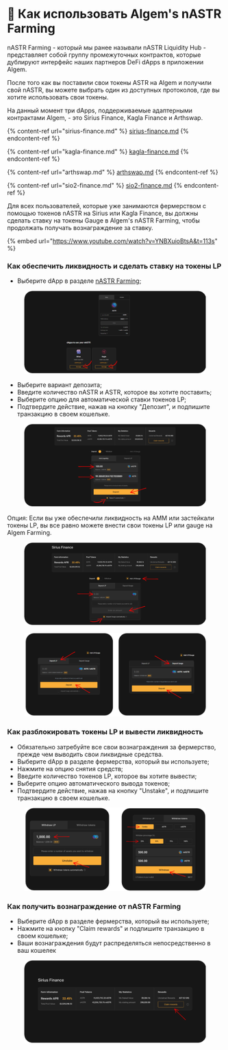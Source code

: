 # 🦈 Как использовать Algem's nASTR Farming

nASTR Farming - который мы ранее называли nASTR Liquidity Hub - представляет собой группу промежуточных контрактов, которые дублируют интерфейс наших партнеров DeFi dApps в приложении Algem.

После того как вы поставили свои токены ASTR на Algem и получили свой nASTR, вы можете выбрать один из доступных протоколов, где вы хотите использовать свои токены.

На данный момент три dApps, поддерживаемые адаптерными контрактами Algem, - это Sirius Finance, Kagla Finance и Arthswap.

{% content-ref url="sirius-finance.md" %}
[sirius-finance.md](sirius-finance.md)
{% endcontent-ref %}

{% content-ref url="kagla-finance.md" %}
[kagla-finance.md](kagla-finance.md)
{% endcontent-ref %}

{% content-ref url="arthswap.md" %}
[arthswap.md](arthswap.md)
{% endcontent-ref %}

{% content-ref url="sio2-finance.md" %}
[sio2-finance.md](sio2-finance.md)
{% endcontent-ref %}

Для всех пользователей, которые уже занимаются фермерством с помощью токенов nASTR на Sirius или Kagla Finance, вы должны сделать ставку на токены Gauge в Algem's nASTR Farming, чтобы продолжать получать вознаграждение за ставку.

{% embed url="https://www.youtube.com/watch?v=YNBXuioBtsA&t=113s" %}

### Как обеспечить ликвидность и сделать ставку на токены LP

* Выберите dApp в разделе [nASTR Farming](https://app.algem.io/liquid-staking);

<figure><img src="../../.gitbook/assets/nASTR Liquidity hub.png" alt=""><figcaption></figcaption></figure>

* Выберите вариант депозита;&#x20;
* Введите количество nASTR и ASTR, которое вы хотите поставить;
* Выберите опцию для автоматической ставки токенов LP;
* Подтвердите действие, нажав на кнопку "Депозит", и подпишите транзакцию в своем кошельке.

<figure><img src="../../.gitbook/assets/Adapter contract 1 (1).png" alt=""><figcaption></figcaption></figure>

Опция: Если вы уже обеспечили ликвидность на AMM или застейкали токены LP, вы все равно можете внести свои токены LP или gauge на Algem Farming.



<figure><img src="../../.gitbook/assets/Adapter contract 2.png" alt=""><figcaption></figcaption></figure>

<figure><img src="../../.gitbook/assets/Adapter contract 4.png" alt=""><figcaption></figcaption></figure>

### Как разблокировать токены LP и вывести ликвидность

* Обязательно затребуйте все свои вознаграждения за фермерство, прежде чем выводить свои ликвидные средства.
* Выберите dApp в разделе фермерства, который вы используете;
* Нажмите на опцию снятия средств;
* Введите количество токенов LP, которое вы хотите вывести;
* Выберите опцию автоматического вывода токенов;
* Подтвердите действие, нажав на кнопку "Unstake", и подпишите транзакцию в своем кошельке.

<figure><img src="../../.gitbook/assets/Adapter contract 3.png" alt=""><figcaption></figcaption></figure>

### Как получить вознаграждение от nASTR Farming

* Выберите dApp в разделе фермерства, который вы используете;
* Нажмите на кнопку "Claim rewards" и подпишите транзакцию в своем кошельке;
* Ваши вознаграждения будут распределяться непосредственно в ваш кошелек

<figure><img src="../../.gitbook/assets/Adapter contract 5.png" alt=""><figcaption></figcaption></figure>
